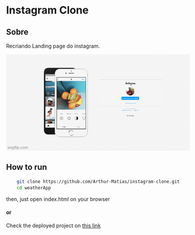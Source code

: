 # Instagram Clone

## Sobre

Recriando Landing page do instagram.

![print](https://github.com/Arthur-Matias/instagram-clone/blob/master/assets/gitImgs/55sote.gif?raw=true)

## How to run

```bash
    git clone https://github.com/Arthur-Matias/instagram-clone.git
    cd weatherApp
```

then, just open index.html on your browser

#### or 

Check the deployed project on [this link](https://arthur-matias.github.io/instagram-clone)

